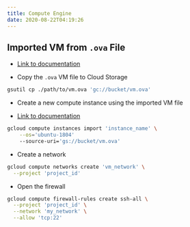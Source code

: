 ```yaml
---
title: Compute Engine
date: 2020-08-22T04:19:26
---
```


## Imported VM from `.ova` File

* [Link to documentation](https://cloud.google.com/compute/docs/import/import-ovf-files#import_ova_file)

* Copy the `.ova` VM file to Cloud Storage

```sh
gsutil cp ./path/to/vm.ova 'gc://bucket/vm.ova'
```

* Create a new compute instance using the imported VM file

* [Link to documentation](https://cloud.google.com/compute/docs/tutorials/service-account-ssh)

```sh
gcloud compute instances import 'instance_name' \
    --os='ubuntu-1804'
    --source-uri='gs://bucket/vm.ova'
```

* Create a network

```sh
gcloud compute networks create 'vm_network' \
  --project 'project_id'

```

* Open the firewall

```sh
gcloud compute firewall-rules create ssh-all \
  --project 'project_id' \
  --network 'my_network' \
  --allow 'tcp:22'
```
